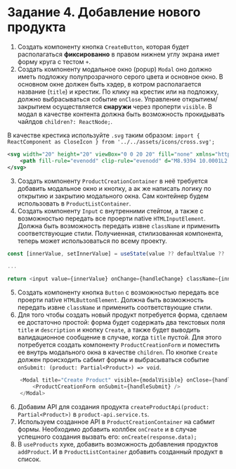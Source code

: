 # Задание 4. Добавление нового продукта
1. Создать компоненту кнопка `CreateButton`, которая будет располагаться **фиксированно** в правом нижнем углу экрана имет форму круга с тестом `+`.
2. Создать компоненту модальное окно (popup) `Modal` оно должно иметь подложку полупрозрачного серого цвета и основное окно. В основном окне должен быть хэдер, в котром располагается название (`title`) и крестик. По клику на крестик или на подложку, должно выбрасываться событие `onClose`. Управление открытием/закрытием осуществляется **снаружи** через проперти `visible`. В модал в качестве контента должна быть возможность прокидывать чайлдов `children?: ReactNode;`.

В качестве крестика используйте `.svg` таким образом: `import { ReactComponent as CloseIcon } from '../../assets/icons/cross.svg';` 
```svg
<svg width="20" height="20" viewBox="0 0 20 20" fill="none" xmlns="http://www.w3.org/2000/svg">
    <path fill-rule="evenodd" clip-rule="evenodd" d="M8.9394 10.0001L2.46973 3.53039L3.53039 2.46973L10.0001 8.9394L16.4697 2.46973L17.5304 3.53039L11.0607 10.0001L17.5304 16.4697L16.4697 17.5304L10.0001 11.0607L3.53039 17.5304L2.46973 16.4697L8.9394 10.0001Z"/>
</svg>
```
3. Создать компоненту `ProductCreationContainer` в неё требуется добавить модальное окно и кнопку, а ак же написать логику по открытию и закрытию модального окна. Сам контейнер будем использовать в `ProductListContainer`.
4. Создать компоненту `Input` с внутренними стейтом, а также c возможностью передать все проерти native `HTMLInputElement`. Должна быть возможность передать извне `className` и применить соответствующие стили. Получиенная, стилизованная компонента, теперь может использоваться по всему проекту. 
```typescript jsx
const [innerValue, setInnerValue] = useState(value ?? defaultValue ?? '');

...

return <input value={innerValue} onChange={handleChange} className={innerClassName} {...rest} /
```

5. Создать компоненту кнопка `Button` c возможностью передать все проерти native `HTMLButtonElement`. Должна быть возможность передать извне `className` и применить соответствующие стили.
6. Для того чтобы создать новый продукт потребуется форма, сделаем ее достаточно простой: форма будет содержать два текстовых поля `title` и `description` и кнопку `Сreate`, а также будет выводить валидационное сообщение в случае, когда `title` пустой. Для этого потребуется создать компоненту `ProductCreationForm` и поместить ее внутрь модального окна в качестве `children`. По кнопке `Create` должен происходить сабмит формы и выбрасываться событие `onSubmit: (product: Partial<Product>) => void`.

```typescript jsx
    <Modal title="Create Product" visible={modalVisible} onClose={handleModalClose}>
        <ProductCreationForm onSubmit={handleSubmit} />
    </Modal>
```
6. Добавим API для создания продукта `createProductApi(product: Partial<Product>)` в `product-api.service.ts`.
7. Используем созданное API в `ProductCreationContainer` на сабмит формы. Необходимо добавить коллбек `onCreate` и в случае успешного создания вызвать его: `onCreate(response.data);`
8. В `useProducts` хуке, добавить возможность добавления продуктов `addProduct`. И в `ProductListContainer` добавить созданный продукт в список.